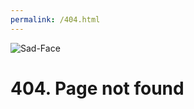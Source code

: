 ```yaml
---
permalink: /404.html
---
```

![Sad-Face](https://upload.wikimedia.org/wikipedia/commons/thumb/0/06/Face-sad.svg/240px-Face-sad.svg.png)

# 404. Page not found